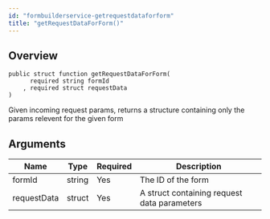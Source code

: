 ```yaml
---
id: "formbuilderservice-getrequestdataforform"
title: "getRequestDataForForm()"
---
```



## Overview




```luceescript
public struct function getRequestDataForForm(
      required string formId     
    , required struct requestData
)
```

Given incoming request params, returns a structure
containing only the params relevent for the given form

## Arguments


<div class="table-responsive"><table class="table"><thead><tr><th>Name</th><th>Type</th><th>Required</th><th>Description</th></tr></thead><tbody><tr><td>formId</td><td>string</td><td>Yes</td><td>The ID of the form</td></tr><tr><td>requestData</td><td>struct</td><td>Yes</td><td>A struct containing request data parameters</td></tr></tbody></table></div>